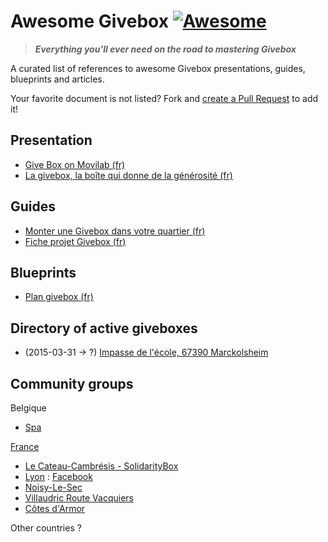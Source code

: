 # Awesome Givebox [![Awesome](https://cdn.rawgit.com/sindresorhus/awesome/d7305f38d29fed78fa85652e3a63e154dd8e8829/media/badge.svg)](https://github.com/sindresorhus/awesome)

> _**Everything you'll ever need on the road to mastering Givebox**_

A curated list of references to awesome Givebox presentations, guides, blueprints and articles. 

Your favorite document is not listed? Fork and [create a Pull Request](https://github.com/glenux/awesome-givebox/edit/master/README.md) to add it!

## Presentation

* [Give Box on Movilab (fr)](http://movilab.org/index.php?title=Give_Box)
* [La givebox, la boîte qui donne de la générosité (fr)](http://www.consoglobe.com/givebox-boite-don-cg)


## Guides

* [Monter une Givebox dans votre quartier (fr)](http://giveboxlyon.blogspot.fr/p/pour-monter-une-givebox-dans.html)
* [Fiche projet Givebox (fr)](http://www.quartiersdurablescitoyens.be/wp-content/uploads/2014/07/fiche-projet_GIVEBOX_vert_FR.pdf)

## Blueprints

* [Plan givebox (fr)](http://www.yupik-communication.com/plan-give-box.pdf)

## Directory of active giveboxes

* (2015-03-31 &rarr; ?) [Impasse de l'école, 67390 Marckolsheim](http://www.labouilloire.fr/fr/actualites/2015/03/31/givebox)


## Community groups

Belgique

* [Spa](http://www.villedespa.be/ma-ville/services-communaux/cadre-de-vie/environnement/une-give-box-a-spa)

[France](https://www.facebook.com/GiveboxFrance/)

* [Le Cateau-Cambrésis - SolidarityBox](https://www.facebook.com/Giveboxlecateau/)
* [Lyon](http://giveboxlyon.blogspot.fr/) : [Facebook](https://www.facebook.com/Givebox-LYON-291157047749989/) 
* [Noisy-Le-Sec](https://www.facebook.com/GIVEBOXNOISYLESEC)
* [Villaudric Route Vacquiers](https://www.facebook.com/groups/giveboxvillaudric31/)
* [Côtes d'Armor](https://www.facebook.com/giveboxmidia14h/)


Other countries ?


